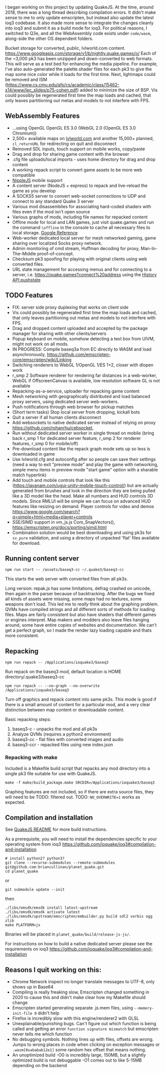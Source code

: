 
I began working on this project by updating QuakeJS. At the time, around 2018, there was a long thread describing compilation errors. It didn't make sense to me to only update emscripten, but instead also update the latest ioq3 codebase. It also made more sense to integrate the changes cleanly into ioq3 and submit it as a build mode for ioq3. For political reasons, I switched to Q3e, and all the WebAssembly code exists under `code/wasm`, along-side the other OS dependent folders.

Bucket storage for converted, public, lvlworld.com content.
https://www.googleapis.com/storage/v1/b/nightly.quake.games/o/
Each of the ~3,000 pk3 has been unzipped and down-converted to web formats. This will 
serve as a test bed for enhancing the media pipeline. For example, I've also auto-generated the palette.shader files for each pk3 to give the map some nice color 
while it loads for the first time. Next, lightmaps could be removed and ISM (https://www.cs.cmu.edu/afs/cs/academic/class/15462-s14/www/lec_slides/p75-cohen.pdf) added to minimize the size of BSP. Vis could possibly be regenerated first time the map loads and cached, that only leaves partitioning out metas and models to not interfere with FPS.

## WebAssembly Features

  * ...using OpenGL OpenGL ES 3.0 (WebGL 2.0 (OpenGL ES 3.0 Chromium))
  * 2,500+ available maps on [lvlworld.com](https://lvlworld.com) and another 15,000+ planned, `cl_returnURL` for redirecting on quit and disconnect
  * Removed SDL inputs, touch support on mobile works, copy/paste
  * Drag and drop for sharing game content with the browser
  * .cfg file uploads/local imports - uses home directory for drag and drop content
  * A working repack script to convert game assets to be more web compatible
  * [NippleJS](https://github.com/yoannmoinet/nipplejs) mobile support
  * A content server (NodeJS + express) to repack and live-reload the game as you develop
  * A SOCKS5 server to convert web-socket connections to UDP and connect to any standard Quake 3 server
  * Various mod disassemblies for associating hard-coded shaders with files even if the mod isn't open source
  * Various graphs of mods, including file names for repacked content
  * Offline mode for local and LAN games, just visit quake.games and run the command `\offline` in the console to cache all necessary files to local storage. [Google Reference](https://developers.google.com/web/fundamentals/codelabs/offline)
  * Web-worker dedicated local server for mesh networked gaming, game sharing over localized Socks proxy network.
  * Admin monitoring of cmd stream, Huffman decoding for proxy, Man-In-The-Middle proof-of-concept.
  * Checksum pk3 spoofing for playing with original clients using web converted files.
  * URL state management for accessing menus and for connecting to a server, i.e. https://quake.games?connect%20address using the [History API pushstate](https://caniuse.com/?search=pushstate)


## TODO Features

  * FIX: server side proxy duplexing that works on client side
  * Vis could possibly be regenerated first time the map loads and cached, that only leaves partitioning out metas and models to not interfere with FPS.
  * Drag and dropped content uploaded and accepted by the package manager for sharing with other clients/servers
  * Popup keyboard on mobile, somehow detecting a text box from UIVM, might not work on all mods. 
  * IN PROGRESS: Compile baseq3a from EC directly to WASM and load asynchronously, https://github.com/emscripten-core/emscripten/wiki/Linking
  * Switching renderers to WebGL 1/OpenGL 1/ES 1+2, closer with dlopen work
  * r_smp 2 Software renderer for rendering far distances in a web-worker, WebGL if OffscreenCanvas is available, low resolution software GL is not available
  * Repacking-as-a-service, uploader for repacking game content
  * Mesh networking with geographically distributed and load balanced proxy servers, using dedicated server web-workers.
  * Push notifications through web browser for pickup matches
  * (Short term tasks) Stop local server from dropping, kickall bots
  * Quit a server if all human clients disconnect 
  * Add websockets to native dedicated server instead of relying on proxy https://github.com/rohanrhu/cebsocket, 
  * Run without dedicated server worker in single thread on mobile (bring back r_smp 1 for dedicated server feature, r_smp 2 for renderer features, r_smp 0 for mobile/off)
  * Pre-download content like the repack graph mode sets up so less is downloaded in game
  * Use lvlworld.cfg and autoconfig after so people can save their settings (need a way to exit "preview mode" and play the game with networking, simple menu items in preview mode "start game" option with a sharable match hyperlink)
  * Add touch and mobile controls that look like this (https://jayanam.com/ugui-unity-mobile-touch-control/) but are actually generated from brushes and look in the direction they are being pulled like a 3D model like the head. Make all numbers and HUD controls 3D models. Since RMLUI will be simple we can focus on advanced HUD  features like resizing on demand. Player controls for video and demos https://www.google.com/search?q=simple+html+media+player+controls
  * SSE/SIMD support in vm_js.js Com_SnapVectors(), https://emscripten.org/docs/porting/simd.html
  * Combination solution would be best downloading and using pk3s for `sv_pure` validation, and using a directory of unpacked 'flat' files available for download.


## Running content server

  `npm run start -- /assets/baseq3-cc ~/.quake3/baseq3-cc`

  This starts the web server with converted files from all pk3s.

  Long version: repak.js has some limitations, defrag crashed on unicode,
  then again in the parser because of backtracking. After the bugs we fixed all
  kinds of assets were missing, some maps had no textures, some weapons don't
  load. This led me to _really_ think about the graphing problem. 
  QVMs have compiled strings and all different
  sorts of methods for loading files. Maps are fairly consistent but also have
  shaders that different games or engines interpret. Map makers and modders also
  leave files hanging around, some have entire copies of websites and
  documentation. We can't get a perfect graph, so I made the render lazy loading
  capable and thats more consistent.

## Repacking

  `npm run repack -- /Applications/ioquake3/baseq3`

  Run repack on the baseq3 mod, default location is HOME directory/.quake3/baseq3-cc

  `npm run repack -- --no-graph --no-overwrite /Applications/ioquake3/baseq3`

  Turn off graphics and repack content into same pk3s. This mode is good if there
  is a small amount of content for a particular mod, and a very clear distinction
  between map content or downloadable content.

  Basic repacking steps:

  1) baseq3-c - unpacks the mod and all pk3s
  2) Analyze QVMs (requires a python2 environment)
  3) baseq3-cc - flat files with converted images and audio
  4) baseq3-ccr - repacked files using new index.json

### Repacking with make

  Included is a Makefile build script that repacks any mod directory into a single pk3 file suitable for use with QuakeJS.

  `make -f make/build_package.make SRCDIR=/Applications/ioquake3/baseq3`

  Graphing features are not included, so if there are extra source files, they will need to be TODO: filtered out. TODO: `NO_OVERWRITE=1` works as expected.

## Compilation and installation
  
  See [QuakeJS README](../QuakeJs.md) for more build instructions.

  As a prerequisite, you will need to install the dependencies specific to your
   operating system from ioq3 https://github.com/ioquake/ioq3#compilation-and-installation

  ```
  # install python2? python3?
  git clone --recurse-submodules --remote-submodules git@github.com:briancullinan/planet_quake.git
  cd planet_quake
  ```
  or 
  ```
  git submodule update --init
  ```
  then
  ```
  ./libs/emsdk/emsdk install latest-upstream
  ./libs/emsdk/emsdk activate latest
  ./libs/emsdk/upstream/emscripten/embuilder.py build sdl2 vorbis ogg zlib
  make PLATFORM=js
  ```

  Binaries will be placed in `planet_quake/build/release-js-js/`.

  For instructions on how to build a native dedicated server please see the
   requirements on ioq3 https://github.com/ioquake/ioq3#compilation-and-installation


## Reasons I quit working on this:
  - Chrome Network inspect no longer translate messages to UTF-8, only shows up in Base64
  - Compiling is really freaking slow, Emscripten changed something in 2020 to cause this and didn't make clear how my Makefile should change
  - Emscripten started generating separate .js.mem files, using `--memory-init-file 0` didn't help
  - Firefox is incredibly slow with this engine/renderer2 with GLSL
  - Unexplainable/punishing bugs. Can't figure out which function is being called and getting an error `function signature mismatch` but emscripten never tells me which function
  - No debugging symbols. Nothing lines up with files, offsets are wrong. Jumps to wrong places in code when clicking on exception messages or `.wasm[0xababab12e1]` some random hex offset that means nothing.
  - An unoptimized build -O0 is incredibly large, 150MB, but a slightly optimized build is not debuggable -O1 comes  out to like 5-15MB depending on the backend
